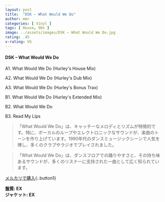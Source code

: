 ```yaml
---
layout: post
title:  "DSK – What Would We Do"
author: mmr
categories: [ Vinyl ]
tags: [ House, 90s ]
image: ../assets/images/DSK – What Would We Do.jpg
rating: .45
v-rating: VG
---
```


#### DSK – What Would We Do

A1. What Would We Do (Hurley's House Mix)

A2. What Would We Do (Hurley's Dub Mix)

A3. What Would We Do (Hurley's Bonus Trax)

B1. What Would We Do (Hurley's Extended Mix)

B2. What Would We Do

B3. Read My Lips

> 「What Would We Do」は、キャッチーなメロディとリズムが特徴的です。特に、ボーカルのループやエレクトロニックなサウンドが、楽曲のトーンを作り上げています。1990年代のダンスミュージックシーンで人気を博し、多くのクラブやラジオでプレイされました。

> 「What Would We Do」は、ダンスフロアでの踊りやすさと、その持ち味あるサウンドが、多くのリスナーに支持された一曲として広く知られています。

[メルカリで購入](https://jp.mercari.com/item/m86767760517){:.button1}

<div class="mt-4 mb-4 d-flex align-items-center">
<strong class="mr-1">盤質: EX</strong>
</div>
<div class="mt-4 mb-4 d-flex align-items-center">
<strong class="mr-1">ジャケット: EX</strong>
</div>
